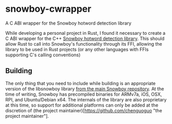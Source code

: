 # snowboy-cwrapper
A C ABI wrapper for the Snowboy hotword detection library

While developing a personal project in Rust, I found it necessary to create a C ABI wrapper for the C++ [Snowboy hotword detection library](https://github.com/Kitt-AI/snowboy "Snowboy hotword detection library"). This should allow Rust to call into Snowboy's functionality through its FFI, allowing the library to be used in Rust projects (or any other languages with FFIs supporting C's calling conventions)

## Building
The only thing that you need to include while building is an appropriate version of the libsnowboy library [from the main Snowboy repository](https://github.com/Kitt-AI/snowboy/tree/master/lib "from the main Snowboy repository"). At the time of writing, Snowboy has precompiled binaries for ARMv7a, iOS, OSX, RPI, and Ubuntu/Debian x64. The internals of the library are also proprietary at this time, so support for additional platforms can only be added at the discretion of (the project maintainer)[https://github.com/chenguoguo "the project maintainer"].
